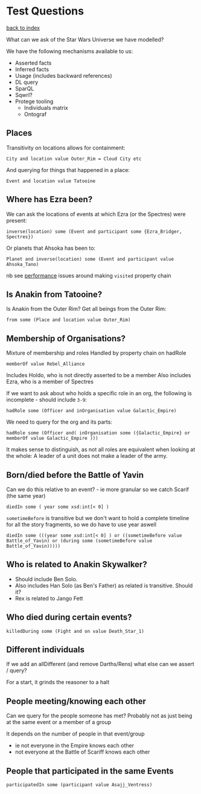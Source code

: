 # Test Questions

[back to index](index.md)

What can we ask of the Star Wars Universe we have modelled?

We have the following mechanisms available to us:
* Asserted facts
* Inferred facts
* Usage (includes backward references)
* DL query
* SparQL
* Sqwrl?
* Protege tooling
    * Individuals matrix
    * Ontograf


## Places
Transitivity on locations allows for containment:

    City and location value Outer_Rim = Cloud City etc

And querying for things that happened in a place:

    Event and location value Tatooine

## Where has Ezra been?
We can ask the locations of events at which Ezra (or the Spectres) were present:

    inverse(location) some (Event and participant some {Ezra_Bridger, Spectres})

Or planets that Ahsoka has been to:

    Planet and inverse(location) some (Event and participant value Ahsoka_Tano)

nb see [performance](performance.md) issues around making ```visited``` property chain

## Is Anakin from Tatooine?
Is Anakin from the Outer Rim? Get all beings from the Outer Rim:

    from some (Place and location value Outer_Rim)

## Membership of Organisations?
Mixture of membership and roles
Handled by property chain on hadRole

    memberOf value Rebel_Alliance

Includes Holdo, who is not directly asserted to be a member
Also includes Ezra, who is a member of Spectres

If we want to ask about who holds a specific role in an org, the following is incomplete - should include ```3-9```:

    hadRole some (Officer and inOrganisation value Galactic_Empire)

We need to query for the org and its parts:

    hadRole some (Officer and( inOrganisation some ({Galactic_Empire} or memberOf value Galactic_Empire )))

It makes sense to distinguish, as not all roles are equivalent when looking at the whole:
A leader of a unit does not make a leader of the army.

## Born/died before the Battle of Yavin
Can we do this relative to an event? - ie more granular so we catch Scarif (the same year)

    diedIn some ( year some xsd:int[< 0] )

```sometimeBefore``` is transitive but we don't want to hold a complete timeline for all the story fragments,
so we do have to use year aswell

    diedIn some (((year some xsd:int[< 0] ) or ((sometimeBefore value Battle_of_Yavin) or (during some (sometimeBefore value Battle_of_Yavin)))))

## Who is related to Anakin Skywalker?
- Should include Ben Solo.
- Also includes Han Solo (as Ben's Father) as related is transitive. Should it?
- Rex is related to Jango Fett

## Who died during certain events?
    killedDuring some (Fight and on value Death_Star_1)

## Different individuals

If we add an allDifferent (and remove Darths/Rens) what else can we assert / query?

For a start, it grinds the reasoner to a halt

## People meeting/knowing each other

Can we query for the people someone has met?
Probably not as just being at the same event or a member of a group

It  depends on the number of people in that event/group
  - ie not everyone in the Empire knows each other
  - not everyone at the Battle of Scariff knows each other

## People that participated in the same Events

    participatedIn some (participant value Asajj_Ventress)

